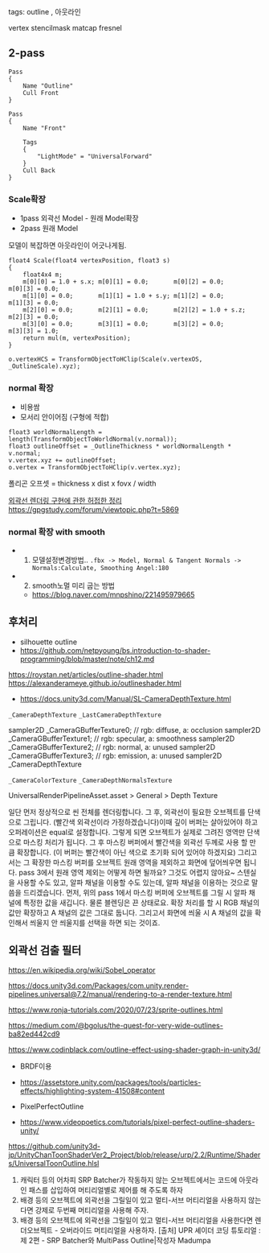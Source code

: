 tags: outline , 아웃라인

vertex stencilmask matcap fresnel

## 2-pass

``` shader
Pass
{
    Name "Outline"
    Cull Front
}

Pass
{
    Name "Front"

    Tags
    {
        "LightMode" = "UniversalForward"
    }
    Cull Back
}

```

### Scale확장

- 1pass 외곽선 Model - 원래 Model확장
- 2pass 원래 Model

모델이 복잡하면 아웃라인이 어긋나게됨.

``` hlsl
float4 Scale(float4 vertexPosition, float3 s)
{
    float4x4 m;
    m[0][0] = 1.0 + s.x; m[0][1] = 0.0;       m[0][2] = 0.0;       m[0][3] = 0.0;
    m[1][0] = 0.0;       m[1][1] = 1.0 + s.y; m[1][2] = 0.0;       m[1][3] = 0.0;
    m[2][0] = 0.0;       m[2][1] = 0.0;       m[2][2] = 1.0 + s.z; m[2][3] = 0.0;
    m[3][0] = 0.0;       m[3][1] = 0.0;       m[3][2] = 0.0;       m[3][3] = 1.0;
    return mul(m, vertexPosition);
}

o.vertexHCS = TransformObjectToHClip(Scale(v.vertexOS, _OutlineScale).xyz);
```

### normal 확장

- 비용쌈
- 모서리 안이어짐 (구형에 적합)

``` hlsl
float3 worldNormalLength = length(TransformObjectToWorldNormal(v.normal));
float3 outlineOffset = _OutlineThickness * worldNormalLength * v.normal;
v.vertex.xyz += outlineOffset;
o.vertex = TransformObjectToHClip(v.vertex.xyz);
```

폴리곤 오프셋 = thickness x dist x fovx / width 


[외곽선 렌더링 구현에 관한 허접한 정리](https://gamedevforever.com/18)
https://gpgstudy.com/forum/viewtopic.php?t=5869


### normal 확장 with smooth

  - 1. 모델설정변경방법.. `.fbx -> Model, Normal & Tangent Normals -> Normals:Calculate, Smoothing Angel:180`
  - 2. smooth노멀 미리 굽는 방법
    - <https://blog.naver.com/mnpshino/221495979665>

## 후처리

- silhouette outline
- https://github.com/netpyoung/bs.introduction-to-shader-programming/blob/master/note/ch12.md


https://roystan.net/articles/outline-shader.html
https://alexanderameye.github.io/outlineshader.html

- <https://docs.unity3d.com/Manual/SL-CameraDepthTexture.html>

`_CameraDepthTexture`
`_LastCameraDepthTexture`

sampler2D _CameraGBufferTexture0; // rgb: diffuse,  a: occlusion
sampler2D _CameraGBufferTexture1; // rgb: specular, a: smoothness
sampler2D _CameraGBufferTexture2; // rgb: normal,   a: unused
sampler2D _CameraGBufferTexture3; // rgb: emission, a: unused
sampler2D _CameraDepthTexture


`_CameraColorTexture`
`_CameraDepthNormalsTexture`



UniversalRenderPipelineAsset.asset > General > Depth Texture


일단 먼저 정상적으로 씬 전체를 렌더링합니다.
그 후, 외곽선이 필요한 오브젝트를 단색으로 그립니다. (빨간색 외곽선이라 가정하겠습니다)이때 깊이 버퍼는 살아있어야 하고  오퍼레이션은  equal로 설정합니다. 그렇게 되면 오브젝트가 실제로 그려진 영역만 단색으로 마스킹 처리가 됩니다.
그 후 마스킹 버퍼에서 빨간색을 외곽선 두께로 사용 할 만큼 확장합니다. (이 버퍼는 빨간색이 아닌 색으로 초기화 되어 있어야 하겠지요)
그리고서는 그 확장한 마스킹 버퍼를 오브젝트 원래 영역을 제외하고 화면에 덮어씌우면 됩니다.
pass 3에서 원래 영역 제외는 어떻게 하면 될까요? 그것도 어렵지 않아요~ 
스텐실을 사용할 수도 있고, 알파 채널을 이용할 수도 있는데, 알파 채널을 이용하는 것으로 말씀을 드리겠습니다. 
먼저, 위의 pass 1에서 마스킹 버퍼에 오브젝트를 그릴 시 알파 채널에 특정한 값을 새깁니다. 물론 블렌딩은 끈 상태로요.
확장 처리를 할 시 RGB 채널의 값만 확장하고 A 채널의 값은 그대로 둡니다.
그리고서 화면에 씌울 시 A 채널의 값을 확인해서 씌울지 안 씌울지를 선택을 하면 되는 것이죠.



## 외곽선 검출 필터

https://en.wikipedia.org/wiki/Sobel_operator
  
  https://docs.unity3d.com/Packages/com.unity.render-pipelines.universal@7.2/manual/rendering-to-a-render-texture.html

  https://www.ronja-tutorials.com/2020/07/23/sprite-outlines.html
  
  https://medium.com/@bgolus/the-quest-for-very-wide-outlines-ba82ed442cd9

https://www.codinblack.com/outline-effect-using-shader-graph-in-unity3d/


- BRDF이용



- https://assetstore.unity.com/packages/tools/particles-effects/highlighting-system-41508#content
- PixelPerfectOutline
- https://www.videopoetics.com/tutorials/pixel-perfect-outline-shaders-unity/

https://github.com/unity3d-jp/UnityChanToonShaderVer2_Project/blob/release/urp/2.2/Runtime/Shaders/UniversalToonOutline.hlsl



1. 캐릭터 등의 어차피 SRP Batcher가 작동하지 않는 오브젝트에서는 코드에 아웃라인 패스를 삽입하여 머티리얼별로 제어를 해 주도록 하자
2. 배경 등의 오브젝트에 외곽선을 그릴일이 있고 멀티-서브 머티리얼을 사용하지 않는다면 강제로 두번째 머티리얼을 사용해 주자.
3. 배경 등의 오브젝트에 외곽선을 그릴일이 있고 멀티-서브 머티리얼을 사용한다면 렌더오브젝트 - 오버라이드 머티리얼을 사용하자.
​[출처] UPR 셰이더 코딩 튜토리얼 : 제 2편 - SRP Batcher와 MultiPass Outline|작성자 Madumpa